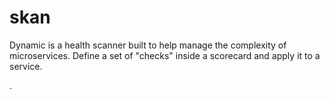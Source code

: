 # skan

Dynamic is a health scanner built to help manage the complexity of microservices. Define a set of "checks" inside a scorecard and apply it to a service.

.

